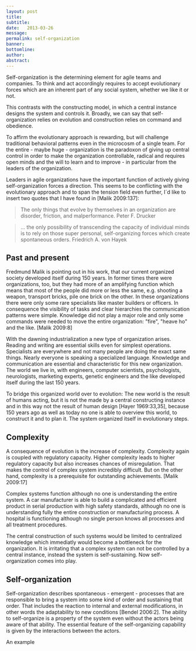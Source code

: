 ```yaml
---
layout: post
title:  
subtitle: 
date:   2013-03-26
message: 
permalink: self-organization
banner: 
bottomline: 
author: 
abstract: 
---
```

Self-organization is the determining element for agile teams and companies. To think and act accordingly requires to accept evolutionary forces which are an inherent part of any social system, whether we like it or not. 

This contrasts with the constructing model, in which a central instance designs the system and controls it. Broadly, we can say that self-organization relies on evolution and construction relies on command and obedience.

To affirm the evolutionary approach is rewarding, but will challenge traditional behavioral patterns even in the microcosm of a single team. For the entire - maybe huge - organization is the paradoxon of giving up central control in order to make the organization controllable, radical and requires open minds and the will to learn and to improve - in particular from the leaders of the organization.

Leaders in agile organizations have the important function of actively giving self-organization forces a direction. This seems to be conflicting with the evolutionary approach and to span the tension field even further, I´d like to insert two quotes that I have found in [Malik 2009:137]:

> The only things that evolve by themselves in an organization are disorder, friction, and malperformance. Peter F. Drucker

> ... the only possibility of transcending the capacity of individual minds is to rely on those super personal, self-organizing forces which create spontaneous orders. Friedrich A. von Hayek

Past and present
---
Fredmund Malik is pointing out in his work, that our current organized society developed itself during 150 years. In former times there were organizations, too, but they had more of an amplifying function which means that most of the people did more or less the same, e.g. shooting a weapon, transport bricks, pile one brick on the other. In these organizations there were only some rare specialists like master builders or officers. In consequence the visibility of tasks and clear hierarchies the communication patterns were simple. Knowledge did not play a major role and only some commands were needed to move the entire organization: "fire", "heave ho" and the like. [Malik 2009:8]

With the dawning industrialization a new type of organization arises. Reading and writing are essential skills even for simplest operations. Specialists are everywhere and not many people are doing the exact same things. Nearly everyone is speaking a specialized language. Knowledge and communication are essential and characteristic for this new organization. The world we live in, with engineers, computer scientists, psychologists, neurologists, marketing experts, genetic engineers and the like developed itself during the last 150 years.

To bridge this organized world over to evolution: The new world is the result of humans acting, but it is not the made by a central constructing instance and in this way not the result of human design [Hayer 1969:33,35], because 150 years ago as well as today no one is able to overview this world, to construct it and to plan it. The system organized itself in evolutionary steps.

Complexity
---
A consequence of evolution is the increase of complexity. Complexity again is coupled with regulatory capacity. Higher complexity leads to higher regulatory capacity but also increases chances of misregulation. That makes the control of complex system incredibly difficult. But on the other hand, complexity is a prerequisite for outstanding achievements. [Malik 2009:17]

Complex systems function although no one is understanding the entire system. A car manufacturer is able to build a complicated and efficient product in serial production with high safety standards, although no one is understanding fully the entire construction or manufacturing process. A hospital is functioning although no single person knows all processes and all treatment procedures. 

The central construction of such systems would be limited to centralized knowledge which immediatly would become a bottleneck for the organization. It is irritating that a complex system can not be controlled by a central instance, instead the system is self-sustaining. Now self-organization comes into play.

Self-organization
---
Self-organization describes spontaneous - emergent - processes that are responsible to bring a system into some kind of order and sustaining that order. That includes the reaction to internal and external modifications, in other words the adaptability to new conditions [Bendel 2006:2]. The ability to self-organize is a property of the system even without the actors being aware of that ability. The essential feature of the self-organizing capability is given by the interactions between the actors.

An example 







